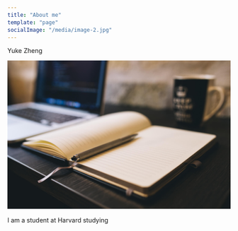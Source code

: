 ```yaml
---
title: "About me"
template: "page"
socialImage: "/media/image-2.jpg"
---
```


Yuke Zheng

![Donec eu libero sit amet quam egestas semper. Aenean ultricies mi vitae est. Mauris placerat eleifend leo. Quisque sit amet est et sapien ullamcorper pharetra. Vestibulum erat wisi, condimentum sed, commodo vitae, ornare sit amet, wisi.](/media/image-2.jpg)

I am a student at Harvard studying
